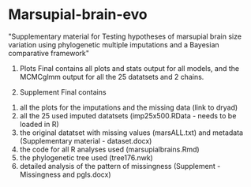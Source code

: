 # Marsupial-brain-evo

"Supplementary material for Testing hypotheses of marsupial brain size variation using phylogenetic multiple imputations and a Bayesian comparative framework"

01. Plots Final contains all plots and stats output for all models, and the MCMCglmm output for all the 25 datatsets and 2 chains.


02. Supplement Final contains 
1) all the plots for the imputations and the missing data (link to dryad)
2) all the 25 used imputed datatsets (imp25x500.RData - needs to be loaded in R)
3) the original datatset with missing values (marsALL.txt) and metadata (Supplementary material - dataset.docx)
4) the code for all R analyses used (marsupialbrains.Rmd)
5) the phylogenetic tree used (tree176.nwk)
6) detailed analysis of the pattern of missingness (Supplement -Missingness and pgls.docx)
